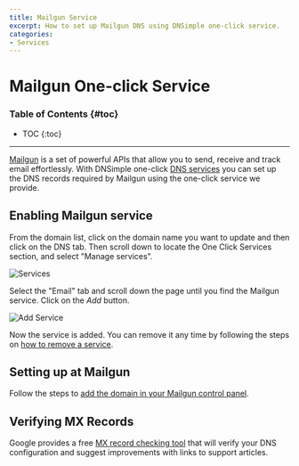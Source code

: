 ```yaml
---
title: Mailgun Service
excerpt: How to set up Mailgun DNS using DNSimple one-click service.
categories:
- Services
---
```


# Mailgun One-click Service

### Table of Contents {#toc}

* TOC
{:toc}

---

[Mailgun](http://mailgun.com) is a set of powerful APIs that allow you to send, receive and track email effortlessly. With DNSimple one-click [DNS services](/categories/services/) you can set up the DNS records required by Mailgun using the one-click service we provide.


## Enabling Mailgun service

From the domain list, click on the domain name you want to update and then click on the DNS tab. Then scroll down to locate the One Click Services section, and select "Manage services".

![Services](/files/services-dns-page-add.png)

Select the "Email" tab and scroll down the page until you find the Mailgun service. Click on the *Add* button.

![Add Service](/files/services-mailgun.png)

Now the service is added. You can remove it any time by following the steps on [how to remove a service](/articles/services/#removing-services).


## Setting up at Mailgun

Follow the steps to [add the domain in your Mailgun control panel](https://help.mailgun.com/hc/en-us/articles/203637190-How-Do-I-Add-or-Delete-a-Domain-).

## Verifying MX Records

Google provides a free [MX record checking tool](https://toolbox.googleapps.com/apps/checkmx) that will verify your DNS configuration and suggest improvements with links to support articles.

